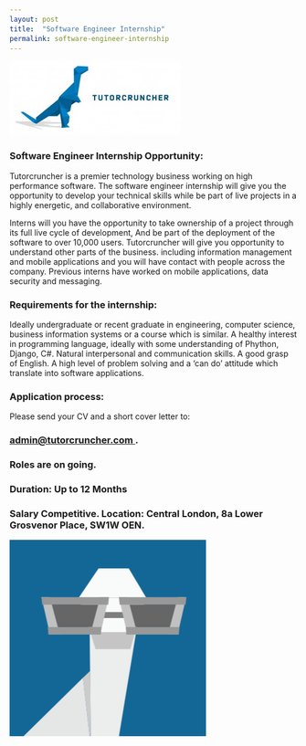 ```yaml
---
layout: post
title:  "Software Engineer Internship"
permalink: software-engineer-internship
---
```


![](/img/blogs/tutorcruncher_big_logo-300x131.jpg)

### Software Engineer Internship Opportunity:

Tutorcruncher is a premier technology business working on high performance
software. The software engineer internship will give you the opportunity to
develop your technical skills while be part of live projects in a highly
energetic, and collaborative environment.

Interns will you have the opportunity to take ownership of a project through
its full live cycle of development, And be part of the deployment of the
software to over 10,000 users. Tutorcruncher will give you opportunity to
understand other parts of the business. including information management and
mobile applications and you will have contact with people across the company.
Previous interns have worked on mobile applications, data security and
messaging.

### Requirements for the internship:

Ideally undergraduate or recent graduate in engineering, computer science, business information systems or 
a course which is similar. A healthy interest in programming language, ideally with some understanding of 
Phython, Django, C#. Natural interpersonal and communication skills. A good grasp of English. A high level of 
problem solving and a ‘can do’ attitude which translate into software applications. 

### Application process:

Please send your CV and a short cover letter to: 

### [ admin@tutorcruncher.com ](mailto:admin@tutorcruncher.com) .

### Roles are on going.

### Duration: Up to 12 Months

### Salary Competitive. Location: Central London, 8a Lower Grosvenor Place, SW1W OEN.

![software engineer internship](/img/blogs/Screenshot-from-2015-01-06-15-55-59.png)
